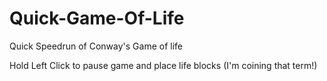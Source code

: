 # Quick-Game-Of-Life
Quick Speedrun of Conway's Game of life

Hold Left Click to pause game and place life blocks (I'm coining that term!)
